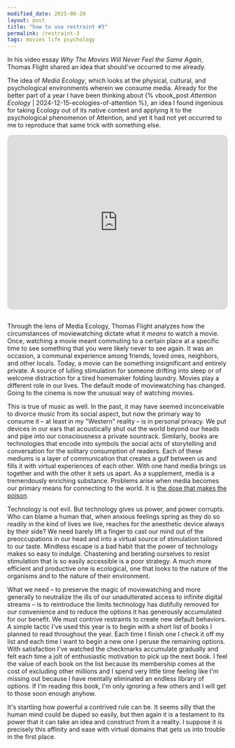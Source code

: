 ```yaml
---
modified_date: 2025-08-29
layout: post
title: "how to use restraint #3"
permalink: /restraint-3
tags: movies life psychology
---
```


In his video essay _Why The Movies Will Never Feel the Same Again_, Thomas Flight shared an idea that should've occurred to me already.
<!--more-->
The idea of _Media Ecology_, which looks at the physical, cultural, and psychological environments wherein we consume media.
Already for the better part of a year I have been thinking about {% vbook_post _Attention Ecology_ | 2024-12-15-ecologies-of-attention %}, an idea I found ingenious for taking Ecology out of its native context and applying it to the psychological phenomenon of Attention, and yet it had not yet occurred to me to reproduce that same trick with something else.

<iframe style="border-radius:12px; margin-bottom: 15px;" width="100%" height="400" src="https://www.youtube.com/embed/RoldOz5YyAw?si=xNam_fptIgGhDsXc" title="YouTube video player" frameBorder="0" allowfullscreen="" allow="autoplay; clipboard-write; encrypted-media; fullscreen; picture-in-picture" loading="lazy"></iframe>

Through the lens of Media Ecology, Thomas Flight analyzes how the circumstances of moviewatching dictate what it _means_ to watch a movie.
Once, watching a movie meant commuting to a certain place at a specific time to see something that you were likely never to see again.
It was an occasion, a communal experience among friends, loved ones, neighbors, and other locals.
Today, a movie can be something insignificant and entirely private.
A source of lulling stimulation for someone drifting into sleep or of welcome distraction for a tired homemaker folding laundry.
Movies play a different role in our lives.
The default mode of moviewatching has changed.
Going to the cinema is now the unusual way of watching movies.

This is true of music as well.
In the past, it may have seemed inconceivable to divorce music from its social aspect, but now the primary way to consume it – at least in my "Western" reality – is in personal privacy.
We put devices in our ears that acoustically shut out the world beyond our heads and pipe into our consciousness a private sountrack.
Similarly, books are technologies that encode into symbols the social acts of storytelling and conversation for the solitary consumption of readers.
Each of these mediums is a layer of communication that creates a gulf between us and fills it with virtual experiences of each other.
With one hand media brings us together and with the other it sets us apart.
As a supplement, media is a tremendously enriching substance.
Problems arise when media becomes our primary means for connecting to the world.
It is [the dose that makes the poison](https://en.wikipedia.org/wiki/The_dose_makes_the_poison).

Technology is not evil.
But technology gives us power, and power corrupts.
Who can blame a human that, when anxious feelings spring as they do so readily in the kind of lives we live, reaches for the anesthetic device always by their side?
We need barely lift a finger to cast our mind out of the preoccupations in our head and into a virtual source of stimulation tailored to our taste.
Mindless escape is a bad habit that the power of technology makes so easy to indulge.
Chastening and berating ourselves to resist stimulation that is so easily accessible is a poor strategy.
A much more efficient and productive one is ecological, one that looks to the nature of the organisms and to the nature of their environment.

What we need – to preserve the magic of moviewatching and more generally to neutralize the ills of our unadulterated access to infinite digital streams – is to reintroduce the limits technology has dutifully removed for our convenience and to reduce the options it has generously accumulated for our benefit.
We must contrive restraints to create new default behaviors.
A simple tactic I've used this year is to begin with a short list of books I planned to read throughout the year.
Each time I finish one I check it off my list and each time I want to begin a new one I peruse the remaining options.
With satisfaction I've watched the checkmarks accumulate gradually and felt each time a jolt of enthusiastic motivation to pick up the next book.
I feel the value of each book on the list because its membership comes at the cost of excluding other millions and I spend very little time feeling like I'm missing out because I have mentally eliminated an endless library of options.
If I'm reading this book, I'm only ignoring a few others and I will get to those soon enough anyhow.

It's startling how powerful a contrived rule can be.
It seems silly that the human mind could be duped so easily, but then again it is a testament to its power that it can take an idea and construct from it a reality.
I suppose it is precisely this affinity and ease with virtual domains that gets us into trouble in the first place.